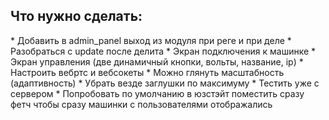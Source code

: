 <h2>Что нужно сделать:</h2>
* Добавить в admin_panel выход из модуля при реге и при деле * Разобраться с update после делита
* Экран подключения к машинке
* Экран управления (две динамичный кнопки, вольты, название, ip)
* Настроить вебртс и вебсокеты
* Можно глянуть масштабность (адаптивность)
* Убрать везде заглушки по максимуму
* Тестить уже с сервером
* Попробовать по умолчанию в юзстэйт поместить сразу фетч чтобы сразу машинки с пользователями отображались
